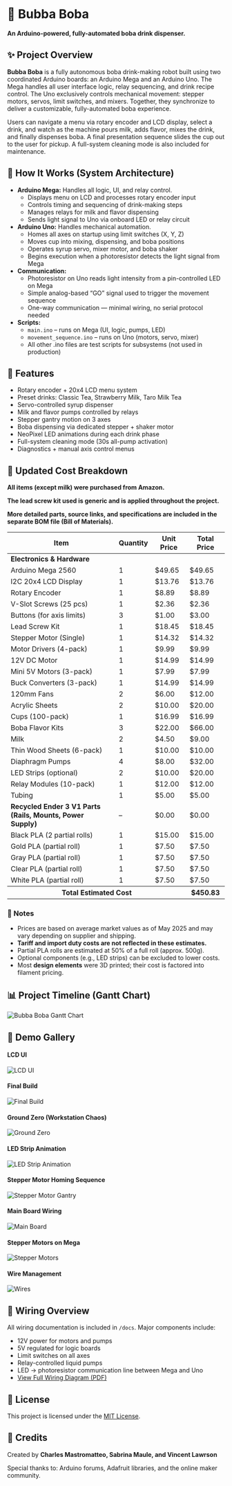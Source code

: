 
</head>
<body>

<h1>🧋 Bubba Boba</h1>
<p><strong>An Arduino-powered, fully-automated boba drink dispenser.</strong></p>

<div class="section">
  <h2>✨ Project Overview</h2>
  <p><strong>Bubba Boba</strong> is a fully autonomous boba drink-making robot built using two coordinated Arduino boards: an Arduino Mega and an Arduino Uno. The Mega handles all user interface logic, relay sequencing, and drink recipe control. The Uno exclusively controls mechanical movement: stepper motors, servos, limit switches, and mixers. Together, they synchronize to deliver a customizable, fully-automated boba experience.</p>
  <p>Users can navigate a menu via rotary encoder and LCD display, select a drink, and watch as the machine pours milk, adds flavor, mixes the drink, and finally dispenses boba. A final presentation sequence slides the cup out to the user for pickup. A full-system cleaning mode is also included for maintenance.</p>
</div>

<div class="section">
  <h2>🧠 How It Works (System Architecture)</h2>
  <ul>
    <li><strong>Arduino Mega:</strong> Handles all logic, UI, and relay control.
      <ul>
        <li>Displays menu on LCD and processes rotary encoder input</li>
        <li>Controls timing and sequencing of drink-making steps</li>
        <li>Manages relays for milk and flavor dispensing</li>
        <li>Sends light signal to Uno via onboard LED or relay circuit</li>
      </ul>
    </li>
    <li><strong>Arduino Uno:</strong> Handles mechanical automation.
      <ul>
        <li>Homes all axes on startup using limit switches (X, Y, Z)</li>
        <li>Moves cup into mixing, dispensing, and boba positions</li>
        <li>Operates syrup servo, mixer motor, and boba shaker</li>
        <li>Begins execution when a photoresistor detects the light signal from Mega</li>
      </ul>
    </li>
    <li><strong>Communication:</strong>
      <ul>
        <li>Photoresistor on Uno reads light intensity from a pin-controlled LED on Mega</li>
        <li>Simple analog-based “GO” signal used to trigger the movement sequence</li>
        <li>One-way communication — minimal wiring, no serial protocol needed</li>
      </ul>
    </li>
    <li><strong>Scripts:</strong>
      <ul>
        <li><code>main.ino</code> – runs on Mega (UI, logic, pumps, LED)</li>
        <li><code>movement_sequence.ino</code> – runs on Uno (motors, servo, mixer)</li>
        <li>All other .ino files are test scripts for subsystems (not used in production)</li>
      </ul>
    </li>
  </ul>
</div>

<div class="section">
  <h2>🧰 Features</h2>
  <ul>
    <li>Rotary encoder + 20x4 LCD menu system</li>
    <li>Preset drinks: Classic Tea, Strawberry Milk, Taro Milk Tea</li>
    <li>Servo-controlled syrup dispenser</li>
    <li>Milk and flavor pumps controlled by relays</li>
    <li>Stepper gantry motion on 3 axes</li>
    <li>Boba dispensing via dedicated stepper + shaker motor</li>
    <li>NeoPixel LED animations during each drink phase</li>
    <li>Full-system cleaning mode (30s all-pump activation)</li>
    <li>Diagnostics + manual axis control menus</li>
  </ul>
</div>

<div class="section">
  <h2>💸 Updated Cost Breakdown</h2>
  <p><strong>All items (except milk) were purchased from Amazon.</strong></p>
  <p><strong>The lead screw kit used is generic and is applied throughout the project.</strong></p>
  <p><strong>More detailed parts, source links, and specifications are included in the separate BOM file (Bill of Materials).</strong></p>

  <table>
    <thead>
      <tr><th>Item</th><th>Quantity</th><th>Unit Price</th><th>Total Price</th></tr>
    </thead>
    <tbody>
      <tr><td><strong>Electronics & Hardware</strong></td><td></td><td></td><td></td></tr>
      <tr><td>Arduino Mega 2560</td><td>1</td><td>$49.65</td><td>$49.65</td></tr>
      <tr><td>I2C 20x4 LCD Display</td><td>1</td><td>$13.76</td><td>$13.76</td></tr>
      <tr><td>Rotary Encoder</td><td>1</td><td>$8.89</td><td>$8.89</td></tr>
      <tr><td>V-Slot Screws (25 pcs)</td><td>1</td><td>$2.36</td><td>$2.36</td></tr>
      <tr><td>Buttons (for axis limits)</td><td>3</td><td>$1.00</td><td>$3.00</td></tr>
      <tr><td>Lead Screw Kit</td><td>1</td><td>$18.45</td><td>$18.45</td></tr>
      <tr><td>Stepper Motor (Single)</td><td>1</td><td>$14.32</td><td>$14.32</td></tr>
      <tr><td>Motor Drivers (4-pack)</td><td>1</td><td>$9.99</td><td>$9.99</td></tr>
      <tr><td>12V DC Motor</td><td>1</td><td>$14.99</td><td>$14.99</td></tr>
      <tr><td>Mini 5V Motors (3-pack)</td><td>1</td><td>$7.99</td><td>$7.99</td></tr>
      <tr><td>Buck Converters (3-pack)</td><td>1</td><td>$14.99</td><td>$14.99</td></tr>
      <tr><td>120mm Fans</td><td>2</td><td>$6.00</td><td>$12.00</td></tr>
      <tr><td>Acrylic Sheets</td><td>2</td><td>$10.00</td><td>$20.00</td></tr>
      <tr><td>Cups (100-pack)</td><td>1</td><td>$16.99</td><td>$16.99</td></tr>
      <tr><td>Boba Flavor Kits</td><td>3</td><td>$22.00</td><td>$66.00</td></tr>
      <tr><td>Milk</td><td>2</td><td>$4.50</td><td>$9.00</td></tr>
      <tr><td>Thin Wood Sheets (6-pack)</td><td>1</td><td>$10.00</td><td>$10.00</td></tr>
      <tr><td>Diaphragm Pumps</td><td>4</td><td>$8.00</td><td>$32.00</td></tr>
      <tr><td>LED Strips (optional)</td><td>2</td><td>$10.00</td><td>$20.00</td></tr>
      <tr><td>Relay Modules (10-pack)</td><td>1</td><td>$12.00</td><td>$12.00</td></tr>
      <tr><td>Tubing</td><td>1</td><td>$5.00</td><td>$5.00</td></tr>
      <tr><td><strong>Recycled Ender 3 V1 Parts (Rails, Mounts, Power Supply)</strong></td><td>–</td><td>$0.00</td><td>$0.00</td></tr>
      <tr><td>Black PLA (2 partial rolls)</td><td>1</td><td>$15.00</td><td>$15.00</td></tr>
      <tr><td>Gold PLA (partial roll)</td><td>1</td><td>$7.50</td><td>$7.50</td></tr>
      <tr><td>Gray PLA (partial roll)</td><td>1</td><td>$7.50</td><td>$7.50</td></tr>
      <tr><td>Clear PLA (partial roll)</td><td>1</td><td>$7.50</td><td>$7.50</td></tr>
      <tr><td>White PLA (partial roll)</td><td>1</td><td>$7.50</td><td>$7.50</td></tr>
      <tr><th colspan="3">Total Estimated Cost</th><th>$450.83</th></tr>
    </tbody>
  </table>

  <h3>📝 Notes</h3>
  <ul>
    <li>Prices are based on average market values as of May 2025 and may vary depending on supplier and shipping.</li>
    <li><strong>Tariff and import duty costs are not reflected in these estimates.</strong></li>
    <li>Partial PLA rolls are estimated at 50% of a full roll (approx. 500g).</li>
    <li>Optional components (e.g., LED strips) can be excluded to lower costs.</li>
    <li>Most <strong>design elements</strong> were 3D printed; their cost is factored into filament pricing.</li>
  </ul>
</div>

<div class="section">
  <h2>📊 Project Timeline (Gantt Chart)</h2>
  <img src="Images/Boba Machine Gantt Chart.png" alt="Bubba Boba Gantt Chart">
</div>

<div class="section">
  <h2>📸 Demo Gallery</h2>
  <div>
    <h4>LCD UI</h4>
    <img src="Images/LCD UI.jpeg" alt="LCD UI">
    <h4>Final Build</h4>
    <img src="Images/finalbuild.jpg" alt="Final Build">
    <h4>Ground Zero (Workstation Chaos)</h4>
    <img src="Images/mess.jpeg" alt="Ground Zero">
    <h4>LED Strip Animation</h4>
    <img src="Images/LED Animation.gif" alt="LED Strip Animation">
    <h4>Stepper Motor Homing Sequence</h4>
    <img src="Images/Homing Sequence.gif" alt="Stepper Motor Gantry">
    <h4>Main Board Wiring</h4>
    <img src="Images/board.jpeg" alt="Main Board">
    <h4>Stepper Motors on Mega</h4>
    <img src="Images/mega.jpeg" alt="Stepper Motors">
    <h4>Wire Management</h4>
    <img src="Images/wires.jpeg" alt="Wires">
  </div>
</div>

<div class="section">
  <h2>🔌 Wiring Overview</h2>
  <p>All wiring documentation is included in <code>/docs</code>. Major components include:</p>
  <ul>
    <li>12V power for motors and pumps</li>
    <li>5V regulated for logic boards</li>
    <li>Limit switches on all axes</li>
    <li>Relay-controlled liquid pumps</li>
    <li>LED → photoresistor communication line between Mega and Uno</li>
    <li><a href="docs/full_wiring.pdf" target="_blank">View Full Wiring Diagram (PDF)</a></li>
  </ul>
</div>

<div class="section">
  <h2>📜 License</h2>
  <p>This project is licensed under the <a href="https://opensource.org/licenses/MIT" target="_blank">MIT License</a>.</p>
</div>

<div class="section">
  <h2>🙌 Credits</h2>
  <p>Created by <strong>Charles Mastromatteo, Sabrina Maule, and Vincent Lawrson</strong></p>
  <p>Special thanks to: Arduino forums, Adafruit libraries, and the online maker community.</p>
</div>

</body>
</html>
